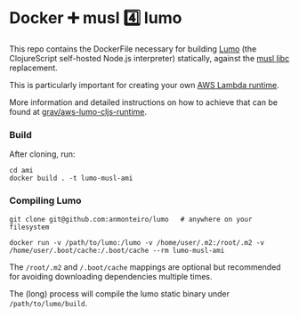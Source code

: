 # Docker ➕ musl 4️⃣ lumo

This repo contains the DockerFile necessary for building
[Lumo](https://github.com/anmonteiro/lumo) (the ClojureScript self-hosted
Node.js interpreter) statically, against the [musl
libc](https://www.musl-libc.org/) replacement.

This is particularly important for creating your own [AWS Lambda
runtime](https://docs.aws.amazon.com/lambda/latest/dg/runtimes-custom.html).

More information and detailed instructions on how to achieve that can be found
at [grav/aws-lumo-cljs-runtime](https://github.com/grav/aws-lumo-cljs-runtime).

### Build

After cloning, run:

```shell
cd ami
docker build . -t lumo-musl-ami
```

### Compiling Lumo

```shell
git clone git@github.com:anmonteiro/lumo   # anywhere on your filesystem

docker run -v /path/to/lumo:/lumo -v /home/user/.m2:/root/.m2 -v /home/user/.boot/cache:/.boot/cache --rm lumo-musl-ami
```

The `/root/.m2` and `/.boot/cache` mappings are optional but recommended for
avoiding downloading dependencies multiple times.

The (long) process will compile the lumo static binary under `/path/to/lumo/build`.
